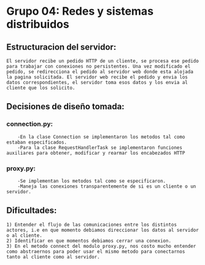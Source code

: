 # Grupo 04: Redes y sistemas distribuidos

## Estructuracion del servidor:
    El servidor recibe un pedido HTTP de un cliente, se procesa ese pedido para trabajar con conexiones no persistentes. Una vez modificado el pedido, se redirecciona el pedido al servidor web donde esta alojada la pagina solicitada. El servidor web recibe el pedido y envia los datos correspondientes, el servidor toma esos datos y los envia al cliente que los solicito.

## Decisiones de diseño tomada:
###    connection.py:
        -En la clase Connection se implementaron los metodos tal como estaban especificados.
        -Para la clase RequestHandlerTask se implementaron funciones auxiliares para obtener, modificar y rearmar los encabezados HTTP

###    proxy.py:
        -Se implementan los metodos tal como se especificaron.
        -Maneja las conexiones transparentemente de si es un cliente o un servidor.

## Dificultades:
    1) Entender el flujo de las comunicaciones entre los distintos actores, i.e en que momento debiamos direccionar los datos al servidor o al cliente.
    2) Identificar en que momentos debiamos cerrar una conexion.
    3) En el metodo connect del modulo proxy.py, nos costo mucho entender como abstraernos para poder usar el mismo metodo para conectarnos tanto al cliente como al servidor.
